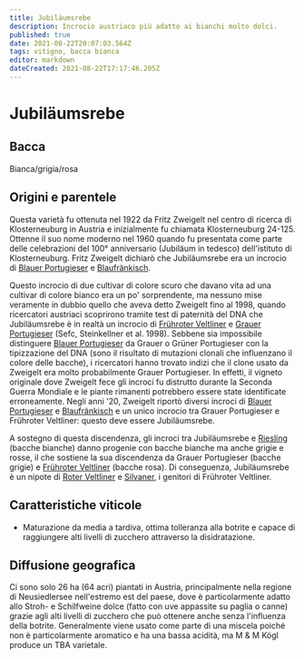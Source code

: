 ```yaml
---
title: Jubiläumsrebe
description: Incrocio austriaco più adatto ai bianchi molto dolci.
published: true
date: 2021-08-22T20:07:03.564Z
tags: vitigno, bacca bianca
editor: markdown
dateCreated: 2021-08-22T17:17:46.205Z
---
```


# Jubiläumsrebe

## Bacca
Bianca/grigia/rosa


## Origini e parentele
Questa varietà fu ottenuta nel 1922 da Fritz Zweigelt nel centro di ricerca di Klosterneuburg in Austria e inizialmente fu chiamata Klosterneuburg 24-125. Ottenne il suo nome moderno nel 1960 quando fu presentata come parte delle celebrazioni del 100° anniversario (Jubiläum in tedesco) dell'istituto di Klosterneuburg. Fritz Zweigelt dichiarò che Jubiläumsrebe era un incrocio di [Blauer Portugieser](/vitigni/Austria/bacca-nera/blauer-portugieser) e [Blaufränkisch](/vitigni/Austria/bacca-nera/blaufrankisch).

Questo incrocio di due cultivar di colore scuro che davano vita ad una cultivar di colore bianco era un po' sorprendente, ma nessuno mise veramente in dubbio quello che aveva detto Zweigelt fino al 1998, quando ricercatori austriaci scoprirono tramite test di paternità del DNA che Jubiläumsrebe è in realtà un incrocio di [Frühroter Veltliner](/vitigni/bacca-bianca/fruhroter-veltliner) e [Grauer Portugieser](/vitigni/Austria/bacca-nera/grauer-portugieser) (Sefc, Steinkellner et al. 1998). Sebbene sia impossibile distinguere [Blauer Portugieser](/vitigni/Austria/bacca-nera/blauer-portugieser) da Grauer o Grüner Portugieser con la tipizzazione del DNA (sono il risultato di mutazioni clonali che influenzano il colore delle bacche), i ricercatori hanno trovato indizi che il clone usato da Zweigelt era molto probabilmente Grauer Portugieser. In effetti, il vigneto originale dove Zweigelt fece gli incroci fu distrutto durante la Seconda Guerra Mondiale e le piante rimanenti potrebbero essere state identificate erroneamente. Negli anni '20, Zweigelt riportò diversi incroci di [Blauer Portugieser](/vitigni/Austria/bacca-nera/blauer-portugieser) e [Blaufränkisch](/vitigni/Austria/bacca-nera/blaufrankisch) e un unico incrocio tra Grauer Portugieser e Frühroter Veltliner: questo deve essere Jubiläumsrebe.

A sostegno di questa discendenza, gli incroci tra Jubiläumsrebe e [Riesling](/vitigni/Germania/bacca-bianca/riesling) (bacche bianche) danno progenie con bacche bianche ma anche grigie e rosse, il che sostiene la sua discendenza da Grauer Portugieser (bacche grigie) e [Frühroter Veltliner](/vitigni/bacca-bianca/fruhroter-veltliner) (bacche rosa). Di conseguenza, Jubiläumsrebe è un nipote di [Roter Veltliner](/vitigni/bacca-bianca/roter-veltliner) e [Silvaner](/vitigni/bacca-bianca/silvaner), i genitori di Frühroter Veltliner.

## Caratteristiche viticole

- Maturazione da media a tardiva, ottima tolleranza alla botrite e capace di raggiungere alti livelli di zucchero attraverso la disidratazione.

## Diffusione geografica

Ci sono solo 26 ha (64 acri) piantati in Austria, principalmente nella regione di Neusiedlersee nell'estremo est del paese, dove è particolarmente adatto allo Stroh- e Schilfweine dolce (fatto con uve appassite su paglia o canne) grazie agli alti livelli di zucchero che può ottenere anche senza l'influenza della botrite. Generalmente viene usato come parte di una miscela poiché non è particolarmente aromatico e ha una bassa acidità, ma M & M Kögl produce un TBA varietale.


